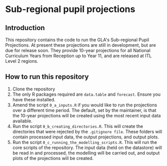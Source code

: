 # Sub-regional pupil projections

## Introduction
This repository contains the code to run the GLA's Sub-regional Pupil Projections. At present these projections are still in development, but are due for release soon. They provide 10-year projections for all National Curriculum Years from Reception up to Year 11, and are released at ITL Level 2 regions.  

## How to run this repository
1. Clone the repository
2. The only R packages required are `data.table` and `forecast`. Ensure you have these installed.
3. Amend the script `0_a_inputs.R` if you would like to run the projections over a different time period. The default, set by the maintainer, is that the 10-year projections will be created using the most recent input data available.
4. Run the script `0_b_creating_directories.R`. This will create the directories that were rejected by the `.gitignore file`. These folders will contain processed input data, the output projections, and output plots.
5. Run the script `0_c_running_the_modelling_scripts.R`. This will run the core scripts of the repository. The input data (held on the datastore) will be read in and processed, the modelling will be carried out, and output plots of the projections will be created.
